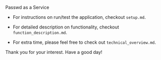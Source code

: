 Passwd as a Service

- For instructions on run/test the application, checkout `setup.md`.


- For detailed description on functionality, checkout `function_description.md`.


- For extra time, please feel free to check out `technical_overview.md`.

Thank you for your interest. Have a good day!
